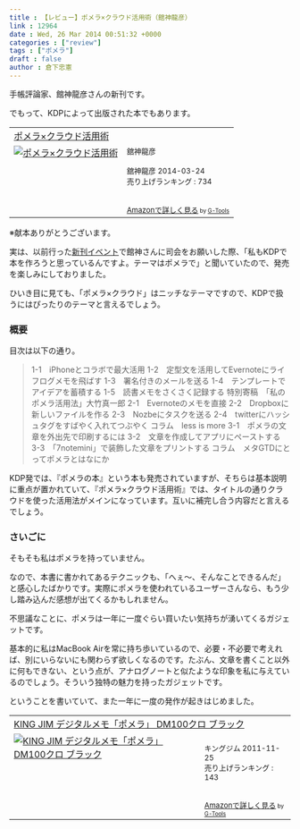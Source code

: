 ```yaml
---
title : 【レビュー】ポメラ×クラウド活用術（館神龍彦）
link : 12964
date : Wed, 26 Mar 2014 00:51:32 +0000
categories : ["review"]
tags : ["ポメラ"]
draft : false
author : 倉下忠憲
---
```


手帳評論家、館神龍彦さんの新刊です。

でもって、KDPによって出版された本でもあります。

<table  border="0" cellpadding="5"><tr><td colspan="2"><a href="http://www.amazon.co.jp/%E3%83%9D%E3%83%A1%E3%83%A9%C3%97%E3%82%AF%E3%83%A9%E3%82%A6%E3%83%89%E6%B4%BB%E7%94%A8%E8%A1%93-%E8%88%98%E7%A5%9E%E9%BE%8D%E5%BD%A6-ebook/dp/B00J832YFO%3FSubscriptionId%3D15SMZCTB9V8NGR2TW082%26tag%3Drashita1000-22%26linkCode%3Dxm2%26camp%3D2025%26creative%3D165953%26creativeASIN%3DB00J832YFO" target="_blank">ポメラ×クラウド活用術</a><img src="http://www.assoc-amazon.jp/e/ir?t=rashita1000-22&l=ur2&o=9" width="1" height="1" style="border: none;" alt="" /></td></tr><tr><td valign="top"><a href="http://www.amazon.co.jp/%E3%83%9D%E3%83%A1%E3%83%A9%C3%97%E3%82%AF%E3%83%A9%E3%82%A6%E3%83%89%E6%B4%BB%E7%94%A8%E8%A1%93-%E8%88%98%E7%A5%9E%E9%BE%8D%E5%BD%A6-ebook/dp/B00J832YFO%3FSubscriptionId%3D15SMZCTB9V8NGR2TW082%26tag%3Drashita1000-22%26linkCode%3Dxm2%26camp%3D2025%26creative%3D165953%26creativeASIN%3DB00J832YFO" target="_blank"><img src="http://ecx.images-amazon.com/images/I/51ChMEiPr1L._SL160_.jpg" border="0" alt="ポメラ×クラウド活用術" /></a></td><td valign="top"><font size="-1">舘神龍彦 <br /><br />舘神龍彦  2014-03-24<br />売り上げランキング : 734<br /><br /><br /><a href="http://www.amazon.co.jp/%E3%83%9D%E3%83%A1%E3%83%A9%C3%97%E3%82%AF%E3%83%A9%E3%82%A6%E3%83%89%E6%B4%BB%E7%94%A8%E8%A1%93-%E8%88%98%E7%A5%9E%E9%BE%8D%E5%BD%A6-ebook/dp/B00J832YFO%3FSubscriptionId%3D15SMZCTB9V8NGR2TW082%26tag%3Drashita1000-22%26linkCode%3Dxm2%26camp%3D2025%26creative%3D165953%26creativeASIN%3DB00J832YFO" target="_blank">Amazonで詳しく見る</a></font><font size="-2"> by <a href="http://www.goodpic.com/mt/aws/index.html" >G-Tools</a></font></td></tr></table>
※献本ありがとうございます。

実は、以前行った<a href="https://rashita.net/blog/?p=12536" target="_blank">新刊イベント</a>で館神さんに司会をお願いした際、「私もKDPで本を作ろうと思っているんですよ。テーマはポメラで」と聞いていたので、発売を楽しみにしておりました。

ひいき目に見ても、「ポメラ×クラウド」はニッチなテーマですので、KDPで扱うにはぴったりのテーマと言えるでしょう。

<H3>概要</H3>

目次は以下の通り。

<blockquote>
1-1　iPhoneとコラボで最大活用
1-2　定型文を活用してEvernoteにライフログメモを飛ばす
1-3　署名付きのメールを送る
1-4　テンプレートでアイデアを蓄積する
1-5　読書メモをさくさく記録する
特別寄稿　「私のポメラ活用法」大竹真一郎
2-1　Evernoteのメモを直接
2-2　Dropboxに新しいファイルを作る
2-3　Nozbeにタスクを送る
2-4　twitterにハッシュタグをすばやく入れてつぶやく
コラム　less is more
3-1　ポメラの文章を外出先で印刷するには
3-2　文章を作成してアプリにペーストする
3-3　「7notemini」で装飾した文章をプリントする
コラム　メタGTDにとってポメラとはなにか
</blockquote>

KDP発では、『ポメラの本』という本も発売されていますが、そちらは基本説明に重点が置かれていて、『ポメラ×クラウド活用術』では、タイトルの通りクラウドを使った活用法がメインになっています。互いに補完し合う内容だと言えるでしょう。

<H3>さいごに</H3>

そもそも私はポメラを持っていません。

なので、本書に書かれてあるテクニックも、「へぇ〜、そんなことできるんだ」と感心したばかりです。実際にポメラを使われているユーザーさんなら、もう少し踏み込んだ感想が出てくるかもしれません。

不思議なことに、ポメラは一年に一度ぐらい買いたい気持ちが湧いてくるガジェットです。

基本的に私はMacBook Airを常に持ち歩いているので、必要・不必要で考えれば、別にいらないにも関わらず欲しくなるのです。たぶん、文章を書くこと以外に何もできない、という点が、アナログノートと似たような印象を私に与えているのでしょう。そういう独特の魅力を持ったガジェットです。

ということを書いていて、また一年に一度の発作が起きはじめました。

<table  border="0" cellpadding="5"><tr><td colspan="2"><a href="http://www.amazon.co.jp/KING-JIM-%E3%83%87%E3%82%B8%E3%82%BF%E3%83%AB%E3%83%A1%E3%83%A2%E3%80%8C%E3%83%9D%E3%83%A1%E3%83%A9%E3%80%8D-DM100%E3%82%AF%E3%83%AD-%E3%83%96%E3%83%A9%E3%83%83%E3%82%AF/dp/B0064MESSI%3FSubscriptionId%3D15SMZCTB9V8NGR2TW082%26tag%3Drashita1000-22%26linkCode%3Dxm2%26camp%3D2025%26creative%3D165953%26creativeASIN%3DB0064MESSI" target="_blank">KING JIM デジタルメモ「ポメラ」 DM100クロ ブラック</a><img src="http://www.assoc-amazon.jp/e/ir?t=rashita1000-22&l=ur2&o=9" width="1" height="1" style="border: none;" alt="" /></td></tr><tr><td valign="top"><a href="http://www.amazon.co.jp/KING-JIM-%E3%83%87%E3%82%B8%E3%82%BF%E3%83%AB%E3%83%A1%E3%83%A2%E3%80%8C%E3%83%9D%E3%83%A1%E3%83%A9%E3%80%8D-DM100%E3%82%AF%E3%83%AD-%E3%83%96%E3%83%A9%E3%83%83%E3%82%AF/dp/B0064MESSI%3FSubscriptionId%3D15SMZCTB9V8NGR2TW082%26tag%3Drashita1000-22%26linkCode%3Dxm2%26camp%3D2025%26creative%3D165953%26creativeASIN%3DB0064MESSI" target="_blank"><img src="http://ecx.images-amazon.com/images/I/51ot7lRklaL._SL160_.jpg" border="0" alt="KING JIM デジタルメモ「ポメラ」 DM100クロ ブラック" /></a></td><td valign="top"><font size="-1"><br />キングジム  2011-11-25<br />売り上げランキング : 143<br /><br /><br /><a href="http://www.amazon.co.jp/KING-JIM-%E3%83%87%E3%82%B8%E3%82%BF%E3%83%AB%E3%83%A1%E3%83%A2%E3%80%8C%E3%83%9D%E3%83%A1%E3%83%A9%E3%80%8D-DM100%E3%82%AF%E3%83%AD-%E3%83%96%E3%83%A9%E3%83%83%E3%82%AF/dp/B0064MESSI%3FSubscriptionId%3D15SMZCTB9V8NGR2TW082%26tag%3Drashita1000-22%26linkCode%3Dxm2%26camp%3D2025%26creative%3D165953%26creativeASIN%3DB0064MESSI" target="_blank">Amazonで詳しく見る</a></font><font size="-2"> by <a href="http://www.goodpic.com/mt/aws/index.html" >G-Tools</a></font></td></tr></table>

